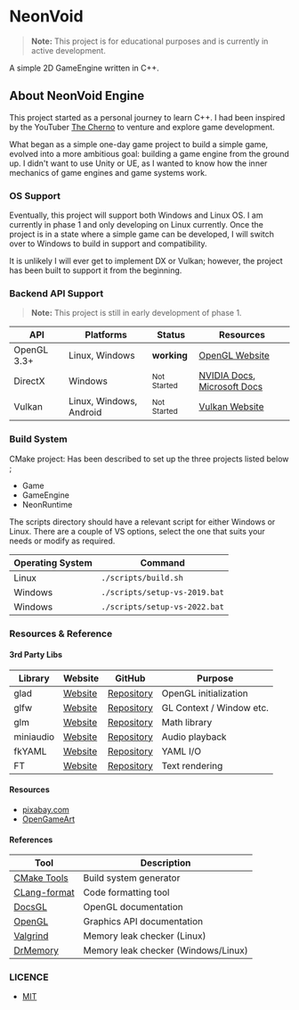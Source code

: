 # NeonVoid

> **Note:** This project is for educational purposes and is currently in active development.

A simple 2D GameEngine written in C++.

## About NeonVoid Engine

This project started as a personal journey to learn C++. I had been inspired by the
YouTuber [The Cherno](https://github.com/thecherno) to venture and explore game development.

What began as a simple one-day game project to build a simple game, evolved into a more ambitious goal: building a game engine from the ground up.
I didn't want to use Unity or UE, as I wanted to know how the inner mechanics of game engines and game systems work.


### OS Support
Eventually, this project will support both Windows and Linux OS. I am currently in phase 1 and only developing on Linux currently.
Once the project is in a state where a simple game can be developed, I will switch over to Windows to build in support and compatibility.

It is unlikely I will ever get to implement DX or Vulkan; however, the project has been built to support it from the beginning.


### Backend API Support

> **Note:** This project is still in early development of phase 1.


 | API         | Platforms | Status                 | Resources |
 |-------------|-----------|------------------------|-----------|
 | OpenGL 3.3+ | Linux, Windows | **working**            | [OpenGL Website](https://www.opengl.org/) |
 | DirectX     | Windows | <sub>Not Started</sub> | [NVIDIA Docs](https://developer.nvidia.com/directx), [Microsoft Docs](https://learn.microsoft.com/en-us/windows/win32/directx) |
 | Vulkan      | Linux, Windows, Android | <sub>Not Started</sub> | [Vulkan Website](https://www.vulkan.org/) |


### Build System

CMake project: Has been described to set up the three projects listed below ;
- Game
- GameEngine 
- NeonRuntime

The scripts directory should have a relevant script for either Windows or Linux.
There are a couple of VS options, select the one that suits your needs or modify as required.

| Operating System | Command                        |
|------------------|--------------------------------|
| Linux            | `./scripts/build.sh`           |
| Windows          | `./scripts/setup-vs-2019.bat`  |
| Windows          | `./scripts/setup-vs-2022.bat`  |



### Resources & Reference

#### 3rd Party Libs

| Library   | Website                                      | GitHub | Purpose                       |
|-----------|----------------------------------------------|--------|-------------------------------|
| glad      | [Website](https://glad.dav1d.de/)           | [Repository](https://github.com/Dav1dde/glad) | OpenGL initialization  |
| glfw      | [Website](https://www.glfw.org/)           | [Repository](https://github.com/glfw/glfw) | GL Context / Window etc. |
| glm       | [Website](https://glm.g-truc.net/)           | [Repository](https://github.com/icaven/glm) | Math library  |
| miniaudio | [Website](https://miniaud.io/)           | [Repository](https://github.com/mackron/miniaudio) | Audio playback   |
| fkYAML    | [Website](https://fktn-k.github.io/fkYAML/)  | [Repository](https://github.com/fktn-k/fkYAML) | YAML I/O  |
| FT        | [Website](https://freetype.org/)  | [Repository](https://github.com/freetype/freetype) | Text rendering                |


#### Resources

* [pixabay.com](https://pixabay.com/sound-effects/)
* [OpenGameArt](https://opengameart.org/)


#### References

| Tool | Description |
|------|-------------|
| [CMake Tools](https://cmake.org/download/) | Build system generator |
| [CLang-format](https://clang.llvm.org/docs/ClangFormat.html) | Code formatting tool |
| [DocsGL](http://docs.gl/) | OpenGL documentation |
| [OpenGL](https://www.opengl.org/) | Graphics API documentation |
| [Valgrind](https://valgrind.org/) | Memory leak checker (Linux) |
| [DrMemory](https://drmemory.org) | Memory leak checker (Windows/Linux) |

### LICENCE
- [MIT](LICENSE)